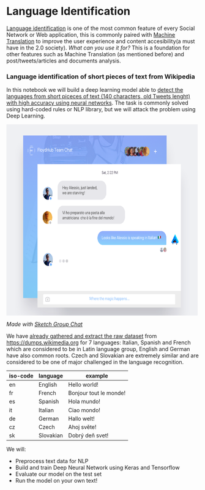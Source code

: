 # Language Identification

[Language identification](https://en.wikipedia.org/wiki/Language_identification) is one of the most common feature of every Social Network or Web application, this is commonly paired with [Machine Translation](https://en.wikipedia.org/wiki/Machine_translation) to improve the user experience and content accesibility(a must have in the 2.0 society). *What can you use it for?* This is a foundation for other features such as Machine Translation (as mentioned before) and post/tweets/articles and documents analysis.

### Language identification of short pieces of text from Wikipedia

In this notebook we will build a deep learning model able to [detect the languages from short piceces of text (140 characters, old Tweets lenght) with high accuracy using neural networks](http://machinelearningexp.com/deep-learning-language-identification-using-keras-tensorflow/). The task is commonly solved using hard-coded rules or NLP library, but we will attack the problem using Deep Learning.

<img src="https://raw.githubusercontent.com/floydhub/language-identification-template/master/images/fhchat.png" width="500" height="500" align="center"/>

*Made with [Sketch Group Chat](https://www.sketchappsources.com/free-source/1558-group-chat-sketch-freebie-resource.html)*

We have [already gathered and extract the raw dataset](https://floydhub.com/floydhub/datasets/language-identification/1) from https://dumps.wikimedia.org for 7 languages: Italian, Spanish and French which are considered to be in Latin language group, English and German have also common roots. Czech and Slovakian are extremely similar and are considered to be one of major challenged in the language recognition.

iso-code | language | example
---------|----------|--------
en | English | Hello world!
fr | French | Bonjour tout le monde!
es | Spanish | Hola mundo!
it | Italian | Ciao mondo!
de | German | Hallo welt!
cz | Czech | Ahoj světe!
sk | Slovakian | Dobrý deň svet!

We will:

- Preprocess text data for NLP
- Build and train Deep Neural Network using Keras and Tensorflow
- Evaluate our model on the test set
- Run the model on your own text!
